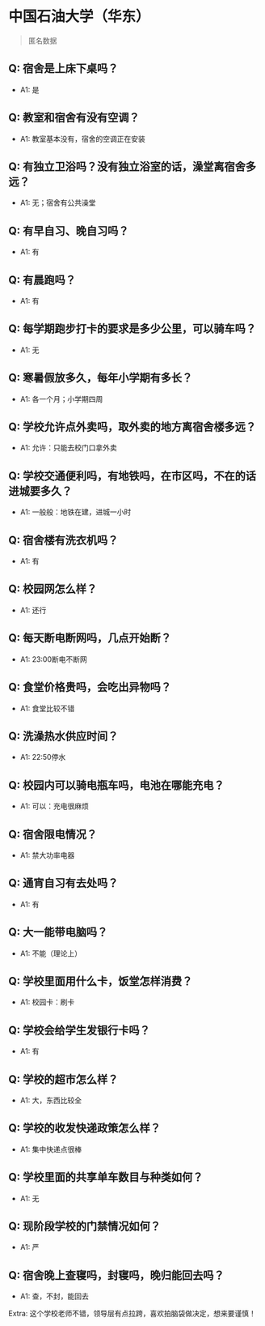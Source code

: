 # 中国石油大学（华东）

> 匿名数据

## Q: 宿舍是上床下桌吗？

- A1: 是

## Q: 教室和宿舍有没有空调？

- A1: 教室基本没有，宿舍的空调正在安装

## Q: 有独立卫浴吗？没有独立浴室的话，澡堂离宿舍多远？

- A1: 无；宿舍有公共澡堂

## Q: 有早自习、晚自习吗？

- A1: 有

## Q: 有晨跑吗？

- A1: 有

## Q: 每学期跑步打卡的要求是多少公里，可以骑车吗？

- A1: 无

## Q: 寒暑假放多久，每年小学期有多长？

- A1: 各一个月；小学期四周

## Q: 学校允许点外卖吗，取外卖的地方离宿舍楼多远？

- A1: 允许：只能去校门口拿外卖

## Q: 学校交通便利吗，有地铁吗，在市区吗，不在的话进城要多久？

- A1: 一般般：地铁在建，进城一小时

## Q: 宿舍楼有洗衣机吗？

- A1: 有

## Q: 校园网怎么样？

- A1: 还行

## Q: 每天断电断网吗，几点开始断？

- A1: 23:00断电不断网

## Q: 食堂价格贵吗，会吃出异物吗？

- A1: 食堂比较不错

## Q: 洗澡热水供应时间？

- A1: 22:50停水

## Q: 校园内可以骑电瓶车吗，电池在哪能充电？

- A1: 可以：充电很麻烦

## Q: 宿舍限电情况？

- A1: 禁大功率电器

## Q: 通宵自习有去处吗？

- A1: 有

## Q: 大一能带电脑吗？

- A1: 不能（理论上）

## Q: 学校里面用什么卡，饭堂怎样消费？

- A1: 校园卡：刷卡

## Q: 学校会给学生发银行卡吗？

- A1: 有

## Q: 学校的超市怎么样？

- A1: 大，东西比较全

## Q: 学校的收发快递政策怎么样？

- A1: 集中快递点很棒

## Q: 学校里面的共享单车数目与种类如何？

- A1: 无

## Q: 现阶段学校的门禁情况如何？

- A1: 严

## Q: 宿舍晚上查寝吗，封寝吗，晚归能回去吗？

- A1: 查，不封，能回去

Extra: 这个学校老师不错，领导层有点拉跨，喜欢拍脑袋做决定，想来要谨慎！